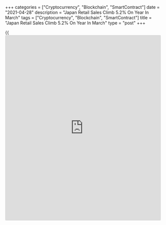 +++
categories = ["Cryptocurrency", "Blockchain", "SmartContract"]
date = "2021-04-28"
description = "Japan Retail Sales Climb 5.2% On Year In March"
tags = ["Cryptocurrency", "Blockchain", "SmartContract"]
title = "Japan Retail Sales Climb 5.2% On Year In March"
type = "post"
+++

{{<iframe id="large-banner" src="https://www.bounty.group/#slide=1.0" width="100%" height="600" scrolling="no" style="border: 0px solid rgb(216, 221, 230); border-radius: 3px;">}}

The value of retail sales in Japan was up 5/2 percent on year in March,
the Ministry of Economy, Trade and Industry said on Wednesday - coming
in at 13.498 trillion yen.

That beat expectations for an increase of 4.7 percent following the 1.5
percent decline in the previous month.

On a monthly basis, retail sales climbed 1.2 percent after advancing 3.1
percent in February.

For the first quarter of 2021, retail sales were up 0.5 percent on year
and 0.4 percent on quarter at 37.228 trillion yen.

For comments and feedback [contact](https://www.playgroundfx.com/contact/): editorial@rtt[news](https://www.letsplayfx.com/blog/forex-news-website/).com

[Economic News][1]

 **What parts of the world are seeing the best (and worst) economic
performances lately? Click[here][2] to check out our [Econ Scorecard][2]
and find out! See up-to-the-moment [ranking](https://www.playgroundfx.com/blog/crypto-exchange-ranking/)s for the best and worst
performers in [GDP][3], [unemployment rate][4], [inflation][2] and much
more.**

   1. www.rtt[news](https://www.letsplayfx.com/blog/forex-news-website/).com/Content/EconomicNews.aspx
   2. www.rtt[news](https://www.letsplayfx.com/blog/forex-news-website/).com/economic-scorecard/world-rank/CPI/highest-performance.aspx
   3. www.rtt[news](https://www.letsplayfx.com/blog/forex-news-website/).com/economic-scorecard/world-rank/GDP/highest-performance.aspx
   4. www.rtt[news](https://www.letsplayfx.com/blog/forex-news-website/).com/economic-scorecard/world-rank/unemployment-rate/lowest-performance.aspx